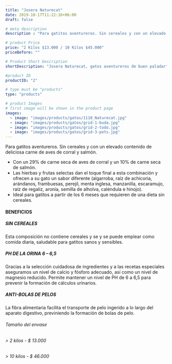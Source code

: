 ```yaml
---
title: "Josera Naturecat"
date: 2019-10-17T11:22:16+06:00
draft: false

# meta description
description : "Para gatitos aventureros. Sin cereales y con un elevado contenido de deliciosa carne de aves de corral y salmón."

# product Price
price: "2 Kilos $13.000 / 10 Kilos $45.000"
priceBefore: ""

# Product Short Description
shortDescription: "Josera Naturecat, gatos aventureros de buen paladar"

#product ID
productID: "2"

# type must be "products"
type: "products"

# product Images
# first image will be shown in the product page
images:
  - image: "images/products/gatos/1110_Naturecat.jpg"
  - image: "images/products/gatos/grid-1-buda.jpg"
  - image: "images/products/gatos/grid-2-todo.jpg"
  - image: "images/products/gatos/grid-3-pets.jpg"
---
```


Para gatitos aventureros. Sin cereales y con un elevado contenido de deliciosa carne de aves de corral y salmón.

- Con un 29% de carne seca de aves de corral y un 10% de carne seca de salmón.
- Las hierbas y frutas selectas dan el toque final a esta combinación   y  ofrecen  a  su  gato un sabor diferente (algarroba, raíz de achicoria, arándanos, frambuesas, perejil, menta inglesa,   manzanilla, escaramujo, raíz de regaliz, aronia, semilla de alholva, caléndula e hinojo).
- Ideal para gatitos a partir de los 6 meses que requieren de una dieta sin cereales.


#### BENEFICIOS <br>

##### SIN CEREALES  
Esta composición no contiene cereales y se  y se puede emplear como comida diaria, saludable para gatitos sanos y sensibles.

##### PH DE LA ORINA 6 – 6,5
Gracias a la selección cuidadosa de ingredientes y a las recetas especiales aseguramos un nivel de calcio y fósforo adecuado, así como un nivel de magnesio reducido. Permite mantener un nivel de PH de 6 a 6,5 para prevenir la formación de cálculos urinarios.

##### ANTI-BOLAS DE PELOS
La fibra alimentaria facilita el transporte de pelo ingerido a lo largo del aparato digestivo,  previniendo la formación de bolas de pelo.

###### Tamaño del envase 

###### > 2 kilos - $ 13.000
###### > 10 kilos - $ 46.000